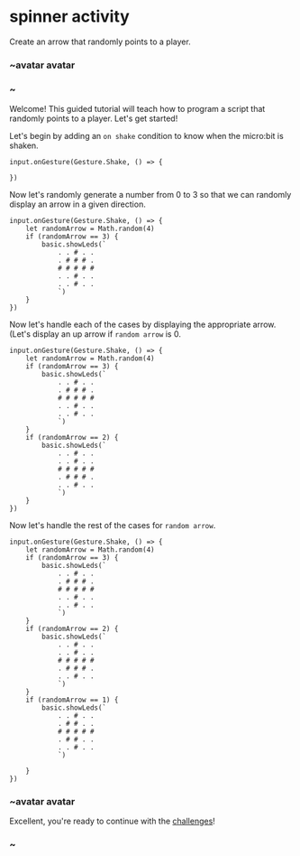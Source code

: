 # spinner activity

Create an arrow that randomly points to a player. 

### ~avatar avatar



### ~

Welcome! This guided tutorial will teach how to program a script that randomly points to a player. Let's get started!

Let's begin by adding an `on shake` condition to know when the micro:bit is shaken.

```blocks
input.onGesture(Gesture.Shake, () => {
    
})
```

Now let's randomly generate a number from 0 to 3 so that we can randomly display an arrow in a given direction.

```blocks
input.onGesture(Gesture.Shake, () => {
    let randomArrow = Math.random(4)
    if (randomArrow == 3) {
        basic.showLeds(`
            . . # . .
            . # # # .
            # # # # #
            . . # . .
            . . # . .
            `)
    }
})
```



Now let's handle each of the cases by displaying the appropriate arrow. (Let's display an up arrow if `random arrow` is 0.

```blocks
input.onGesture(Gesture.Shake, () => {
    let randomArrow = Math.random(4)
    if (randomArrow == 3) {
        basic.showLeds(`
            . . # . .
            . # # # .
            # # # # #
            . . # . .
            . . # . .
            `)
    }
    if (randomArrow == 2) {
        basic.showLeds(`
            . . # . .
            . . # . .
            # # # # #
            . # # # .
            . . # . .
            `)
    }
})
```


Now let's handle the rest of the cases for `random arrow`.


```blocks
input.onGesture(Gesture.Shake, () => {
    let randomArrow = Math.random(4)
    if (randomArrow == 3) {
        basic.showLeds(`
            . . # . .
            . # # # .
            # # # # #
            . . # . .
            . . # . .
            `)
    }
    if (randomArrow == 2) {
        basic.showLeds(`
            . . # . .
            . . # . .
            # # # # #
            . # # # .
            . . # . .
            `)
    }
    if (randomArrow == 1) {
        basic.showLeds(`
            . . # . .
            . # # . .
            # # # # #
            . # # . .
            . . # . .
            `)

    }
})
```


### ~avatar avatar

Excellent, you're ready to continue with the [challenges](/lessons/spinner/challenges)!

### ~

